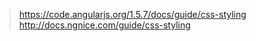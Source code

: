 > https://code.angularjs.org/1.5.7/docs/guide/css-styling  
http://docs.ngnice.com/guide/css-styling
